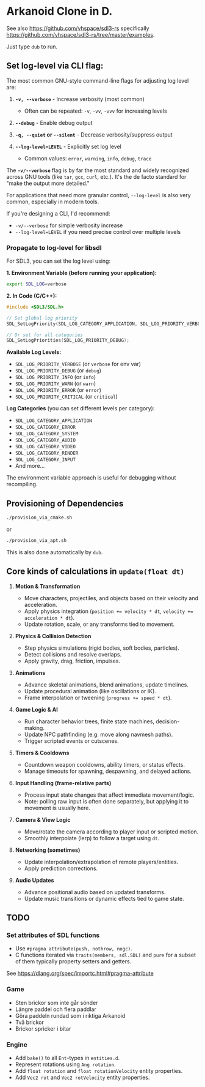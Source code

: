 # Arkanoid Clone in D.

See also https://github.com/vhspace/sdl3-rs specifically
https://github.com/vhspace/sdl3-rs/tree/master/examples.

Just type `dub` to run.

## Set log-level via CLI flag:

The most common GNU-style command-line flags for adjusting log level are:

1. **`-v, --verbose`** - Increase verbosity (most common)
   - Often can be repeated: `-v`, `-vv`, `-vvv` for increasing levels

2. **`--debug`** - Enable debug output

3. **`-q, --quiet` or `--silent`** - Decrease verbosity/suppress output

4. **`--log-level=LEVEL`** - Explicitly set log level
   - Common values: `error`, `warning`, `info`, `debug`, `trace`

The **`-v/--verbose`** flag is by far the most standard and widely recognized across GNU tools (like `tar`, `gcc`, `curl`, etc.). It's the de facto standard for "make the output more detailed."

For applications that need more granular control, `--log-level` is also very common, especially in modern tools.

If you're designing a CLI, I'd recommend:
- `-v/--verbose` for simple verbosity increase
- `--log-level=LEVEL` if you need precise control over multiple levels

### Propagate to log-level for libsdl

For SDL3, you can set the log level using:

**1. Environment Variable (before running your application):**
```bash
export SDL_LOG=verbose
```

**2. In Code (C/C++):**
```c
#include <SDL3/SDL.h>

// Set global log priority
SDL_SetLogPriority(SDL_LOG_CATEGORY_APPLICATION, SDL_LOG_PRIORITY_VERBOSE);

// Or set for all categories
SDL_SetLogPriorities(SDL_LOG_PRIORITY_DEBUG);
```

**Available Log Levels:**
- `SDL_LOG_PRIORITY_VERBOSE` (or `verbose` for env var)
- `SDL_LOG_PRIORITY_DEBUG` (or `debug`)
- `SDL_LOG_PRIORITY_INFO` (or `info`)
- `SDL_LOG_PRIORITY_WARN` (or `warn`)
- `SDL_LOG_PRIORITY_ERROR` (or `error`)
- `SDL_LOG_PRIORITY_CRITICAL` (or `critical`)

**Log Categories** (you can set different levels per category):
- `SDL_LOG_CATEGORY_APPLICATION`
- `SDL_LOG_CATEGORY_ERROR`
- `SDL_LOG_CATEGORY_SYSTEM`
- `SDL_LOG_CATEGORY_AUDIO`
- `SDL_LOG_CATEGORY_VIDEO`
- `SDL_LOG_CATEGORY_RENDER`
- `SDL_LOG_CATEGORY_INPUT`
- And more...

The environment variable approach is useful for debugging without recompiling.

## Provisioning of Dependencies

```sh
./provision_via_cmake.sh
```

or

```sh
./provision_via_apt.sh
```

This is also done automatically by `dub`.

## Core kinds of calculations in `update(float dt)`

1. **Motion & Transformation**
   - Move characters, projectiles, and objects based on their velocity
	 and acceleration.
   - Apply physics integration (`position += velocity * dt`, `velocity += acceleration * dt`).
   - Update rotation, scale, or any transforms tied to movement.

2. **Physics & Collision Detection**
   - Step physics simulations (rigid bodies, soft bodies, particles).
   - Detect collisions and resolve overlaps.
   - Apply gravity, drag, friction, impulses.

3. **Animations**
   - Advance skeletal animations, blend animations, update timelines.
   - Update procedural animation (like oscillations or IK).
   - Frame interpolation or tweening (`progress += speed * dt`).

4. **Game Logic & AI**
   - Run character behavior trees, finite state machines,
	 decision-making.
   - Update NPC pathfinding (e.g. move along navmesh paths).
   - Trigger scripted events or cutscenes.

5. **Timers & Cooldowns**
   - Countdown weapon cooldowns, ability timers, or status effects.
   - Manage timeouts for spawning, despawning, and delayed actions.

6. **Input Handling (frame-relative parts)**
   - Process input state changes that affect immediate movement/logic.
   - Note: polling raw input is often done separately, but applying it
	 to movement is usually here.

7. **Camera & View Logic**
   - Move/rotate the camera according to player input or scripted
	 motion.
   - Smoothly interpolate (lerp) to follow a target using `dt`.

8. **Networking (sometimes)**
   - Update interpolation/extrapolation of remote players/entities.
   - Apply prediction corrections.

9. **Audio Updates**
   - Advance positional audio based on updated transforms.
   - Update music transitions or dynamic effects tied to game state.

## TODO

### Set attributes of SDL functions
- Use `#pragma attribute(push, nothrow, nogc)`.
- C functions iterated via `traits(members, sdl.SDL)` and `pure` for a
subset of them typically property setters and getters.

See https://dlang.org/spec/importc.html#pragma-attribute

### Game
+ Sten brickor som inte går sönder
+ Längre paddel och flera paddlar
+ Göra paddeln rundad som i riktiga Arkanoid
+ Två brickor
+ Brickor spricker i bitar


### Engine
- Add `bake()` to all `Ent`-types in `entities.d`.
- Represent rotations using `Ang rotation`.
- Add `float rotation` and `float rotationVelocity` entity properties.
- Add `Vec2 rot` and `Vec2 rotVelocity` entity properties.

<!-- Local Variables: -->
<!-- gptel-model: grok-beta -->
<!-- gptel--backend-name: "xAI" -->
<!-- gptel--bounds: nil -->
<!-- End: -->
